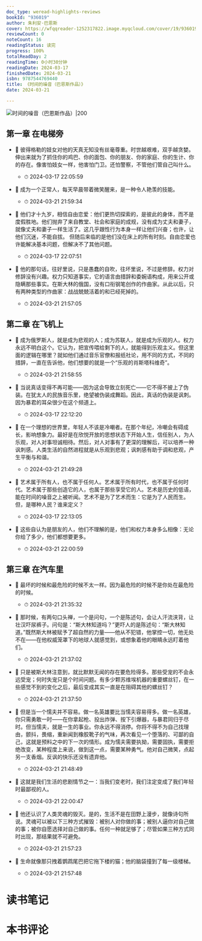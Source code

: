 ```yaml
---
doc_type: weread-highlights-reviews
bookId: "936019"
author: 朱利安·巴恩斯
cover: https://wfqqreader-1252317822.image.myqcloud.com/cover/19/936019/t7_936019.jpg
reviewCount: 0
noteCount: 16
readingStatus: 读完
progress: 100%
totalReadDay: 2
readingTime: 0小时30分钟
readingDate: 2024-03-17
finishedDate: 2024-03-21
isbn: 9787544769440
title: 《时间的噪音（巴恩斯作品）》
date: 2024-03-21

---
```


![ 时间的噪音（巴恩斯作品）|200](https://wfqqreader-1252317822.image.myqcloud.com/cover/19/936019/t7_936019.jpg)


## 第一章 在电梯旁


- 📌 彼得格勒的妓女对他的天真无知没有丝毫尊重。时世越艰难，双手越贪婪。伸出来就为了抓住你的鸡巴、你的面包、你的朋友、你的家庭、你的生计、你的存在。像害怕妓女一样，他害怕门卫。还怕警察，不管他们管自己叫什么。 
    - ⏱ 2024-03-17 22:05:59 

- 📌 成为一个正常人，每天早晨带着微笑醒来，是一种令人艳羡的技能。 
    - ⏱ 2024-03-21 21:59:34 

- 📌 他们才十九岁，相信自由恋爱：他们更热切探索的，是彼此的身体，而不是度假胜地。他们抛弃了来自教堂、社会和家庭的成规，没有成为丈夫和妻子，就像丈夫和妻子一样生活了。这几乎跟性行为本身一样让他们兴奋；也许，让他们沉迷，不能自拔。
但随后来临的是他们没在床上的所有时刻。自由恋爱也许能解决基本问题，但解决不了其他问题。 
    - ⏱ 2024-03-17 22:07:51 

- 📌 他的那句话，往好里说，只是愚蠢的自吹，往坏里说，不过是修辞。权力对修辞没有兴趣。权力只知道事实，它的语言由措辞和委婉语构成，用来公开或隐瞒那些事实。在斯大林的俄国，没有口衔钢笔创作的作曲家。从此以后，只有两种类型的作曲家：战战兢兢活着的和已经死掉的。 
    - ⏱ 2024-03-21 21:57:05 
## 第二章 在飞机上


- 📌 成为俄罗斯人，就是成为悲观的人；成为苏联人，就是成为乐观的人。权力永远不明白这个。它认为，把宣传喂给剩下的人，就能得到乐观主义。但这里面的逻辑在哪里？就如他们通过音乐官僚和报纸社论，用不同的方式，不同的措辞，一直在告诉他，他们想要的就是一个“乐观的肖斯塔科维奇”。 
    - ⏱ 2024-03-21 21:58:55 

- 📌 当说真话变得不再可能——因为这会导致立刻死亡——它不得不披上了伪装。在犹太人的民族音乐里，绝望被伪装成舞蹈。因此，真话的伪装是讽刺。因为暴君的耳朵很少在这个频道上。 
    - ⏱ 2024-03-17 22:12:20 

- 📌 在一个理想的世界里，年轻人不该是冷嘲者。在那个年纪，冷嘲会有碍成长，影响想象力。最好是在欣悦开放的思想状态下开始人生，信任别人，为人乐观，对人对事坦诚相待。然后，对人对事有了更深的理解后，可以培养一种讽刺感。人类生活的自然进程就是从乐观到悲观；讽刺感有助于调和悲观，产生平衡与和谐。 
    - ⏱ 2024-03-21 21:49:28 

- 📌 艺术属于所有人，也不属于任何人。艺术属于所有时代，也不属于任何时代。艺术属于那些创造它的人，也属于那些享受它的人。艺术是历史的低语，能在时间的噪音之上被听闻。艺术不是为了艺术而生：它是为了人民而生。但，是哪种人民？谁来定义？ 
    - ⏱ 2024-03-17 22:13:05 

- 📌 这些自认为是朋友的人，他们不理解的是，他们和权力本身多么相像：无论你给了多少，他们都想要更多。 
    - ⏱ 2024-03-21 22:00:59 
## 第三章 在汽车里


- 📌 最坏的时候和最危险的时候不太一样。因为最危险的时候不是你处在最危险的时候。 
    - ⏱ 2024-03-21 21:35:32 

- 📌 那时候，有两句口头禅，一个是问句，一个是陈述句，会让人汗流浃背，让壮汉吓尿裤子。问句是：“斯大林知道吗？”更吓人的是陈述句：“斯大林知道。”既然斯大林被赋予了超自然的力量——他从不犯错，他掌控一切，他无处不在——在他权威笼罩下的地球人就感觉到，或想象着他的眼睛永远盯着他们。 
    - ⏱ 2024-03-21 21:37:02 

- 📌 只是被斯大林注意到，就比默默无闻的存在要危险得多。那些受宠的不会永远受宠；何时失宠只是个时间问题。有多少颗苏维埃机器的重要螺丝钉，在一些感觉不到的变化之后，最后变成其实一直是在阻碍其他的螺丝钉？ 
    - ⏱ 2024-03-21 21:37:50 

- 📌 但是当一个懦夫并不容易。做一名英雄要比当懦夫容易得多。做一名英雄，你只需勇敢一时——在你拿起枪、投出炸弹、按下引爆器，与暴君同归于尽时。但当懦夫，就是一生的事业。你永远不得消停。你将不得不为自己找理由，颤抖，畏缩，重新闻到橡胶靴子的气味，再次看见一个堕落的、可鄙的自己，这就是预料之中的下一次的情形。成为懦夫需要执拗，需要固执，需要拒绝改变，某种程度上来说，做到这一点，需要某种勇气。他对自己微笑，点起另一支香烟。反讽的快乐还没有遗弃他。 
    - ⏱ 2024-03-21 21:48:49 

- 📌 这就是我们生活的悲剧情节之一：当我们变老时，我们注定变成了我们年轻时最鄙视的人。 
    - ⏱ 2024-03-21 22:00:47 

- 📌 他还认识了人类灵魂的毁灭。是的，生活不是在田野上漫步，就像诗句所说。灵魂可以被以下三种方式摧毁：被别人对你做的事；被别人逼你对自己做的事；被你自愿选择对自己做的事。任何一种就足够了；尽管如果三种方式同时出现，那结果就不可避免。 
    - ⏱ 2024-03-21 21:57:23 

- 📌 生命就像那只拽着鹦鹉尾巴把它拖下楼的猫；他的脑袋撞到了每一级楼梯。 
    - ⏱ 2024-03-21 21:57:48 

# 读书笔记


# 本书评论
